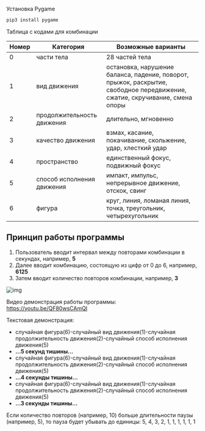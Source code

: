 Установка Pygame
```bash
pip3 install pygame
```
Таблица с кодами для комбинации

| Номер | Категория                  | Возможные варианты                                           |
| ----- | -------------------------- | ------------------------------------------------------------ |
| 0     | части тела                 | 28 частей тела                                               |
| 1     | вид движения               | остановка, нарушение баланса, падение, поворот, прыжок, раскрытие, свободное передвижение, сжатие, скручивание, смена опоры |
| 2     | продолжительность движения | длительно, мгновенно                                         |
| 3     | качество движения          | взмах, касание, покачивание, скольжение, удар, хлесткий удар |
| 4     | пространство               | единственный фокус, подвижный фокус                          |
| 5     | способ исполнения движения | импакт, импульс, непрерывное движение, отскок, свинг         |
| 6     | фигура                     | круг, линия, ломаная линия, точка, треугольник, четырехугольник |

## Принцип работы программы

1. Пользователь вводит интервал между повторами комбинации в секундах, например, **5**
2. Далее вводит комбинацию, состоящую из цифр от 0 до 6, например, **6125**
3. Затем вводит количество повторов комбинации, например, **3**

![img](https://lh6.googleusercontent.com/49jLRMphIfYsjpMgDK4TINFBZmzVBh9_8Q5ec_bl5nd-Uq3NGS3J3kQb5MOW8g4VsD_UiSy9b3bo2KLKqz3Cb7ktNFW7bTqV71x0BbdncQUU4ETLdFagk1Sh8CUnCMMwej0Seo-f)

Видео демонстрация работы программы: https://youtu.be/QF80wsCAmQI

Текстовая демонстрация:

- случайная фигура(6)-случайный вид движения(1)-случайная продолжительность движения(2)-случайный способ исполнения движения(5)
- **...5 секунд тишины…**
- случайная фигура(6)-случайный вид движения(1)-случайная продолжительность движения(2)-случайный способ исполнения движения(5)
- **...4 секунды тишины…**
- случайная фигура(6)-случайный вид движения(1)-случайная продолжительность движения(2)-случайный способ исполнения движения(5)
- **...3 секунды тишины…**

Если количество повторов (например, 10) больше длительности паузы (например, 5), то пауза будет убывать до единицы: 5, 4, 3, 2, 1, 1, 1, 1, 1, 1

